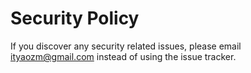 # Security Policy

If you discover any security related issues, please email ityaozm@gmail.com instead of using the issue tracker.
